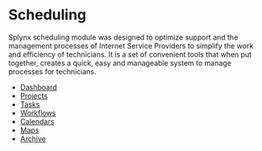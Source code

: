 Scheduling
=======

Splynx scheduling module was designed to optimize support and the management processes of Internet Service Providers to simplify the work and efficiency of technicians. It is a set of convenient tools that when put together, creates a quick, easy and manageable system to manage processes for technicians.

* [Dashboard](dashboard/dashboard.md)
* [Projects](projects/projects.md)
* [Tasks](tasks/tasks.md)
* [Workflows](workflows/workflows.md)
* [Calendars](calendars/calendars.md)
* [Maps](maps/maps.md)
* [Archive](archive/archive.md)
